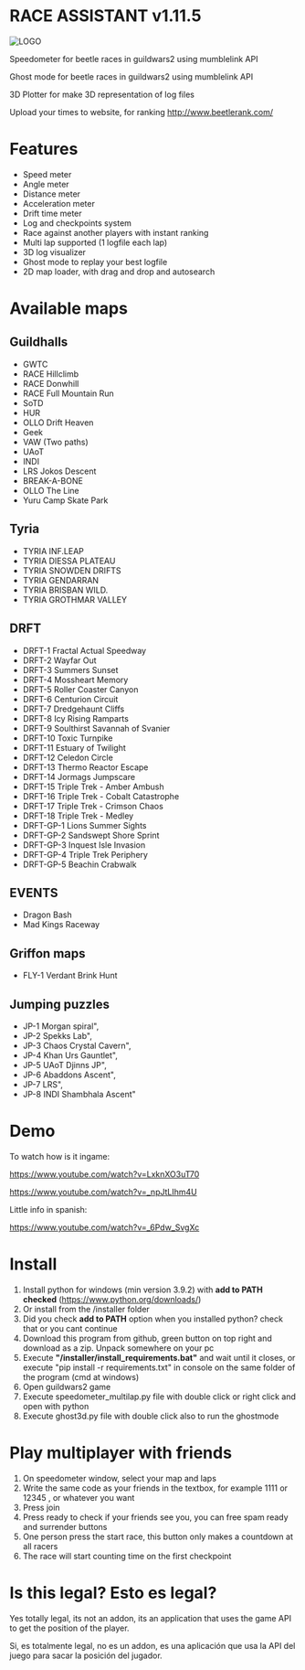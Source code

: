 # RACE ASSISTANT v1.11.5

![LOGO](https://user-images.githubusercontent.com/44058571/116699002-597dcc00-a9c5-11eb-8c08-e11e52794992.jpg)

Speedometer for beetle races in guildwars2 using mumblelink API

Ghost mode for beetle races in guildwars2 using mumblelink API

3D Plotter for make 3D representation of log files

Upload your times to website, for ranking
http://www.beetlerank.com/

# Features
 - Speed meter
 - Angle meter
 - Distance meter
 - Acceleration meter
 - Drift time meter
 - Log and checkpoints system
 - Race against another players with instant ranking
 - Multi lap supported (1 logfile each lap)
 - 3D log visualizer
 - Ghost mode to replay your best logfile
 - 2D map loader, with drag and drop and autosearch

# Available maps

## Guildhalls
 - GWTC
 - RACE Hillclimb
 - RACE Donwhill
 - RACE Full Mountain Run
 - SoTD
 - HUR
 - OLLO Drift Heaven
 - Geek
 - VAW (Two paths)
 - UAoT
 - INDI
 - LRS Jokos Descent
 - BREAK-A-BONE
 - OLLO The Line
 - Yuru Camp Skate Park
 
## Tyria
 - TYRIA INF.LEAP
 - TYRIA DIESSA PLATEAU
 - TYRIA SNOWDEN DRIFTS
 - TYRIA GENDARRAN
 - TYRIA BRISBAN WILD.
 - TYRIA GROTHMAR VALLEY
 
## DRFT
 - DRFT-1 Fractal Actual Speedway
 - DRFT-2 Wayfar Out
 - DRFT-3 Summers Sunset
 - DRFT-4 Mossheart Memory
 - DRFT-5 Roller Coaster Canyon
 - DRFT-6 Centurion Circuit
 - DRFT-7 Dredgehaunt Cliffs
 - DRFT-8 Icy Rising Ramparts
 - DRFT-9 Soulthirst Savannah of Svanier
 - DRFT-10 Toxic Turnpike
 - DRFT-11 Estuary of Twilight
 - DRFT-12 Celedon Circle
 - DRFT-13 Thermo Reactor Escape
 - DRFT-14 Jormags Jumpscare
 - DRFT-15 Triple Trek - Amber Ambush
 - DRFT-16 Triple Trek - Cobalt Catastrophe
 - DRFT-17 Triple Trek - Crimson Chaos
 - DRFT-18 Triple Trek - Medley
 - DRFT-GP-1 Lions Summer Sights
 - DRFT-GP-2 Sandswept Shore Sprint
 - DRFT-GP-3 Inquest Isle Invasion
 - DRFT-GP-4 Triple Trek Periphery
 - DRFT-GP-5 Beachin Crabwalk
 
## EVENTS
 - Dragon Bash
 - Mad Kings Raceway
 
## Griffon maps
 - FLY-1 Verdant Brink Hunt

## Jumping puzzles
 - JP-1 Morgan spiral",
 - JP-2 Spekks Lab",
 - JP-3 Chaos Crystal Cavern",
 - JP-4 Khan Urs Gauntlet",
 - JP-5 UAoT Djinns JP",
 - JP-6 Abaddons Ascent",
 - JP-7 LRS",
 - JP-8 INDI Shambhala Ascent"

# Demo

To watch how is it ingame:

https://www.youtube.com/watch?v=LxknXO3uT70

https://www.youtube.com/watch?v=_npJtLIhm4U

Little info in spanish:

https://www.youtube.com/watch?v=_6Pdw_SvgXc

# Install

1. Install python for windows (min version 3.9.2) with **add to PATH checked** (https://www.python.org/downloads/) 
2. Or install from the /installer folder
3. Did you check **add to PATH** option when you installed python? check that or you cant continue
4. Download this program from github, green button on top right and download as a zip. Unpack somewhere on your pc
5. Execute **"/installer/install_requirements.bat"** and wait until it closes, or execute "pip install -r requirements.txt" in console on the same folder of the program (cmd at windows)
6. Open guildwars2 game
7. Execute speedometer_multilap.py file with double click or right click and open with python
8. Execute ghost3d.py file with double click also to run the ghostmode

# Play multiplayer with friends
1. On speedometer window, select your map and laps 
2. Write the same code as your friends in the textbox, for example 1111 or 12345 , or whatever you want
3. Press join
4. Press ready to check if your friends see you, you can free spam ready and surrender buttons
5. One person press the start race, this button only makes a countdown at all racers
6. The race will start counting time on the first checkpoint
 
# Is this legal? Esto es legal?
Yes totally legal, its not an addon, its an application that uses the game API to get the position of the player.

Si, es totalmente legal, no es un addon, es una aplicación que usa la API del juego para sacar la posición del jugador.


